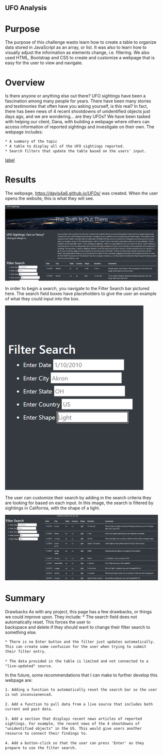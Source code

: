 ## UFO Analysis
# Purpose

The purpose of this challenge wasto learn how to create a table to organize data stored in JavaScript as an array, or list. It was also to learn how to visually adjust the information as elements change, i.e. filtering. We also used HTML, Bootstrap and CSS to create and customize a webpage that is easy for the user to view and navigate.

# Overview

Is there anyone or anything else out there? UFO sightings have been a fascination among many people for years. There have been many stories and testimonies that often have you asking yourself, is this real? In fact, there has been news of 4 recent shootdowns of unidentified objects just days ago, and we are wondering... are they UFOs? We have been tasked with helping our client, Dana, with building a webpage where others can access information of reported sightings and investigate on their own. The webpage includes:

    * A summary of the topic
    * A table to display all of the UFO sightings reported.
    * Search filters that update the table based on the users' input.

[label](static/images/images.jfif)

# Results
The webpage, https://davis4a6.github.io/UFOs/ was created. When the user opens the website, this is what they will see.

![Alt text](static/images/Capture.PNG)

In order to begin a search, you navigate to the Filter Search bar pictured here. The search field boxes have placeholders to give the user an example of what they could input into the box.

![Alt text](static/images/Filter%20Search.PNG)

The user can customize their search by adding in the search criteria they are looking for based on each input. In this image, the search is filtered by sightings in California, with the shape of a light.

![Alt text](static/images/Filter.PNG)

# Summary
Drawbacks
As with any project, this page has a few drawbacks, or things we could improve upon. They include:
    * The search field does not automatically reset. This forces the user to   
    backspace and delete if they should want to change their filter search to something else.

    * There is no Enter button and the filter just updates automatically. This can create some confusion for the user when trying to submit their filter entry.

    * The data provided in the table is limited and not connected to a "live-updated" source.

In the future, some recommendations that I can make to further develop this webpage are:

    1. Adding a function to automatically reset the search bar so the user is not inconvienenced.

    2. Add a function to pull data from a live source that includes both current and past data.

    3. Add a section that displays recent news articles of reported sightings. For example, the recent news of the 4 shootdowns of "unidentified objects" in the US. This would give users another resource to connect their findings to.

    4. Add a button-click so that the user can press 'Enter' as they prepare to use the filter search.
